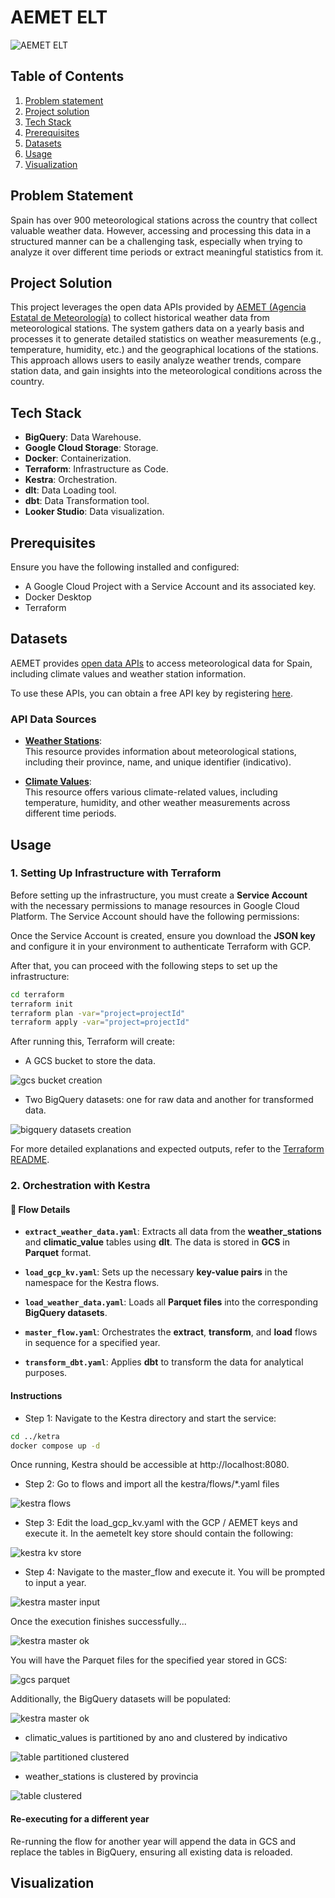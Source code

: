 # AEMET ELT

![AEMET ELT](images/aemetelt.gif)

## Table of Contents
1. [Problem statement](#problem-statement)
2. [Project solution](#project-solution)
3. [Tech Stack](#tech-stack)
4. [Prerequisites](#prerequisites)
5. [Datasets](#datasets)
6. [Usage](#usage)
7. [Visualization](#visualization)

## Problem Statement

Spain has over 900 meteorological stations across the country that collect valuable weather data. However, accessing and processing this data in a structured manner can be a challenging task, especially when trying to analyze it over different time periods or extract meaningful statistics from it.

## Project Solution

This project leverages the open data APIs provided by [AEMET (Agencia Estatal de Meteorología)](https://opendata.aemet.es/dist/index.html) to collect historical weather data from meteorological stations. The system gathers data on a yearly basis and processes it to generate detailed statistics on weather measurements (e.g., temperature, humidity, etc.) and the geographical locations of the stations. This approach allows users to easily analyze weather trends, compare station data, and gain insights into the meteorological conditions across the country.

## Tech Stack

- **BigQuery**: Data Warehouse.
- **Google Cloud Storage**: Storage.
- **Docker**: Containerization.
- **Terraform**: Infrastructure as Code.
- **Kestra**: Orchestration.
- **dlt**: Data Loading tool.
- **dbt**: Data Transformation tool.
- **Looker Studio**: Data visualization.

## Prerequisites

Ensure you have the following installed and configured:

- A Google Cloud Project with a Service Account and its associated key.
- Docker Desktop
- Terraform

## Datasets

AEMET provides [open data APIs](https://opendata.aemet.es/dist/index.html?) to access meteorological data for Spain, including climate values and weather station information.

To use these APIs, you can obtain a free API key by registering [here](https://opendata.aemet.es/centrodedescargas/altaUsuario).


### API Data Sources

- **[Weather Stations](https://opendata.aemet.es/opendata/sh/0556af7a)**:  
  This resource provides information about meteorological stations, including their province, name, and unique identifier (indicativo).

- **[Climate Values](https://opendata.aemet.es/opendata/sh/b3aa9d28)**:  
  This resource offers various climate-related values, including temperature, humidity, and other weather measurements across different time periods.

## Usage

### 1. Setting Up Infrastructure with Terraform

Before setting up the infrastructure, you must create a **Service Account** with the necessary permissions to manage resources in Google Cloud Platform. The Service Account should have the following permissions:

Once the Service Account is created, ensure you download the **JSON key** and configure it in your environment to authenticate Terraform with GCP.

After that, you can proceed with the following steps to set up the infrastructure:

```sh
cd terraform
terraform init
terraform plan -var="project=projectId"
terraform apply -var="project=projectId"
```

After running this, Terraform will create:
* A GCS bucket to store the data.

![gcs bucket creation](images/bucket-creation.PNG)
* Two BigQuery datasets: one for raw data and another for transformed data.

![bigquery datasets creation](images/datasets-creation.PNG)

For more detailed explanations and expected outputs, refer to the [Terraform README](terraform/README.md).

### 2. Orchestration with Kestra

#### 🔹 **Flow Details**

- **`extract_weather_data.yaml`**: Extracts all data from the **weather_stations** and **climatic_value** tables using **dlt**. The data is stored in **GCS** in **Parquet** format.

- **`load_gcp_kv.yaml`**: Sets up the necessary **key-value pairs** in the namespace for the Kestra flows.

- **`load_weather_data.yaml`**: Loads all **Parquet files** into the corresponding **BigQuery datasets**.

- **`master_flow.yaml`**: Orchestrates the **extract**, **transform**, and **load** flows in sequence for a specified year.

- **`transform_dbt.yaml`**: Applies **dbt** to transform the data for analytical purposes.

#### **Instructions**

* Step 1: Navigate to the Kestra directory and start the service:
```sh
cd ../ketra
docker compose up -d
```
Once running, Kestra should be accessible at http://localhost:8080.

* Step 2: Go to flows and import all the kestra/flows/*.yaml files

![kestra flows](images/kestra-flows.PNG)

* Step 3: Edit the load_gcp_kv.yaml with the GCP / AEMET keys and execute it.
In the aemetelt key store should contain the following:

![kestra kv store](images/kestra-kv-store.PNG)

* Step 4: Navigate to the master_flow and execute it. You will be prompted to input a year.

![kestra master input](images/kestra-master-input.PNG)

Once the execution finishes successfully...

![kestra master ok](images/kestra-master-ok.PNG)

You will have the Parquet files for the specified year stored in GCS:

![gcs parquet](images/gcs-parquet.PNG)

Additionally, the BigQuery datasets will be populated:

![kestra master ok](images/bq-datasets-filled.PNG)

* climatic_values is partitioned by ano and clustered by indicativo

![table partitioned clustered](images/partitionedandclustered.PNG)

* weather_stations is clustered by provincia

![table clustered](images/clustered.PNG)

#### Re-executing for a different year

Re-running the flow for another year will append the data in GCS and replace the tables in BigQuery, ensuring all existing data is reloaded.

## Visualization